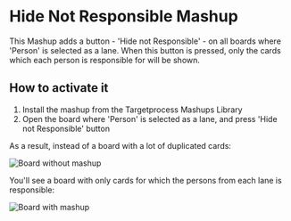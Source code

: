 # Hide Not Responsible Mashup

This Mashup adds a button - 'Hide not Responsible' - on all boards where 'Person' is selected as a lane.
When this button is pressed, only the cards which each person is responsible for will be shown.

## How to activate it

1. Install the mashup from the Targetprocess Mashups Library
2. Open the board where 'Person' is selected as a lane, and press 'Hide not Responsible' button

As a result, instead of a board with a lot of duplicated cards:

![Board without mashup](https://github.com/TargetProcess/TP3MashupLibrary/raw/master/Hide%20Not%20Responsible/without-mashup.png)

You'll see a board with only cards for which the persons from each lane is responsible:

![Board with mashup](https://github.com/TargetProcess/TP3MashupLibrary/raw/master/Hide%20Not%20Responsible/with-mashup.png)
